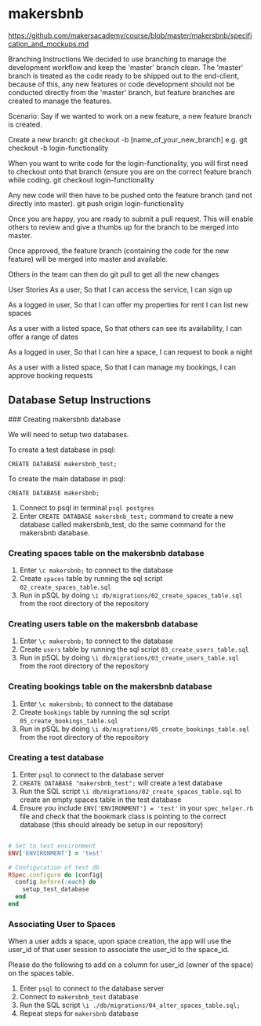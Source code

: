 # makersbnb

https://github.com/makersacademy/course/blob/master/makersbnb/specification_and_mockups.md

Branching Instructions
We decided to use branching to manage the development workflow and keep the 'master' branch clean. The 'master' branch is treated as the code ready to be shipped out to the end-client, because of this, any new features or code development should not be conducted directly from the 'master' branch, but feature branches are created to manage the features.

Scenario: Say if we wanted to work on a new feature, a new feature branch is created.

Create a new branch: git checkout -b [name_of_your_new_branch]
e.g. git checkout -b login-functionality

When you want to write code for the login-functionality, you will first need to checkout onto that branch (ensure you are on the correct feature branch while coding.
git checkout login-functionality

Any new code will then have to be pushed onto the feature branch (and not directly into master).
git push origin login-functionality

Once you are happy, you are ready to submit a pull request. This will enable others to review and give a thumbs up for the branch to be merged into master.

Once approved, the feature branch (containing the code for the new feature) will be merged into master and available.

Others in the team can then do git pull to get all the new changes

User Stories
As a user, So that I can access the service, I can sign up

As a logged in user, So that I can offer my properties for rent I can list new spaces

As a user with a listed space, So that others can see its availability, I can offer a range of dates

As a logged in user, So that I can hire a space, I can request to book a night

As a user with a listed space, So that I can manage my bookings, I can approve booking requests

## Database Setup Instructions

### Creating makersbnb database

We will need to setup two databases.

To create a test database in psql:

`CREATE DATABASE makersbnb_test;`

To create the main database in psql:

`CREATE DATABASE makersbnb;`

1. Connect to psql in terminal `psql postgres`
2. Enter `CREATE DATABASE makersbnb_test;` command to create a new database called makersbnb_test, do the same command for the makersbnb database.

### Creating spaces table on the makersbnb database

1. Enter `\c makersbnb;` to connect to the database
2. Create `spaces` table by running the sql script `02_create_spaces_table.sql`
3. Run in pSQL by doing `\i db/migrations/02_create_spaces_table.sql` from the root directory of the repository

### Creating users table on the makersbnb database

1. Enter `\c makersbnb;` to connect to the database
2. Create `users` table by running the sql script `03_create_users_table.sql`
3. Run in pSQL by doing `\i db/migrations/03_create_users_table.sql` from the root directory of the repository

### Creating bookings table on the makersbnb database

1. Enter `\c makersbnb;` to connect to the database
2. Create `bookings` table by running the sql script `05_create_bookings_table.sql`
3. Run in pSQL by doing `\i db/migrations/05_create_bookings_table.sql` from the root directory of the repository


### Creating a test database

1. Enter `psql` to connect to the database server
2. `CREATE DATABASE "makersbnb_test";` will create a test database
3. Run the SQL script `\i db/migrations/02_create_spaces_table.sql` to create an empty spaces table in the test database
4. Ensure you include `ENV['ENVIRONMENT'] = 'test'` in your `spec_helper.rb` file and check that the bookmark class is pointing to the correct database (this should already be setup in our repository)

```ruby

# Set to test environment
ENV['ENVIRONMENT'] = 'test'

# Configuration of test db
RSpec.configure do |config|
  config.before(:each) do
    setup_test_database
  end
end


```

### Associating User to Spaces

When a user adds a space, upon space creation, the app will use the user_id of that user session to associate the user_id to the space_id.

Please do the following to add on a column for user_id (owner of the space) on the spaces table.

1. Enter `psql` to connect to the database server
2. Connect to `makersbnb_test` database
3. Run the SQL script `\i ./db/migrations/04_alter_spaces_table.sql;`
4. Repeat steps for `makersbnb` database
